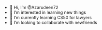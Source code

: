 - 👋 Hi, I’m @Azarudeen72
- 👀 I’m interested in learning new things
- 🌱 I’m currently learning CS50 for lawyers
- 💞️ I’m looking to collaborate with newfriends 


<!---
Azarudeen72/Azarudeen72 is a ✨ special ✨ repository because its `README.md` (this file) appears on your GitHub profile.
You can click the Preview link to take a look at your changes.
--->
